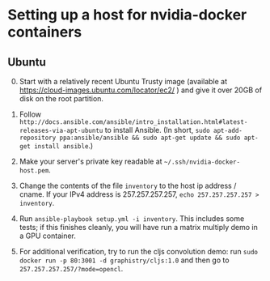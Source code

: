 # Setting up a host for nvidia-docker containers

## Ubuntu

0. Start with a relatively recent Ubuntu Trusty image (available at https://cloud-images.ubuntu.com/locator/ec2/ ) and give it over 20GB of disk on the root partition.

1. Follow `http://docs.ansible.com/ansible/intro_installation.html#latest-releases-via-apt-ubuntu` to install Ansible.
   (In short, `sudo apt-add-repository ppa:ansible/ansible && sudo apt-get update && sudo apt-get install ansible`.)

2. Make your server's private key readable at `~/.ssh/nvidia-docker-host.pem`.

3. Change the contents of the file `inventory` to the host ip address / cname. If your IPv4 address is 257.257.257.257, `echo 257.257.257.257 > inventory`.

4. Run `ansible-playbook setup.yml -i inventory`. This includes some tests; if this finishes cleanly, you will have run a matrix multiply demo in a GPU container.

5. For additional verification, try to run the cljs convolution demo: run `sudo docker run -p 80:3001 -d graphistry/cljs:1.0` and then go to `257.257.257.257/?mode=opencl`.
